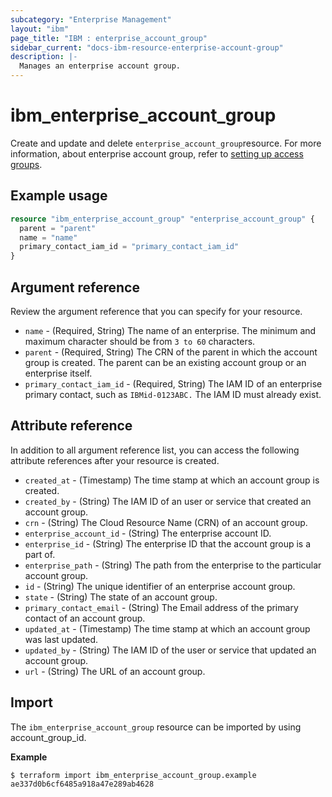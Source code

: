 ```yaml
---
subcategory: "Enterprise Management"
layout: "ibm"
page_title: "IBM : enterprise_account_group"
sidebar_current: "docs-ibm-resource-enterprise-account-group"
description: |-
  Manages an enterprise account group.
---
```


# ibm_enterprise_account_group

Create and update and delete `enterprise_account_group`resource. For more information, about enterprise account group, refer to [setting up access groups](https://cloud.ibm.com/docs/account?topic=account-groups).

## Example usage

```terraform
resource "ibm_enterprise_account_group" "enterprise_account_group" {
  parent = "parent"
  name = "name"
  primary_contact_iam_id = "primary_contact_iam_id"
}
```

## Argument reference
Review the argument reference that you can specify for your resource. 

- `name` - (Required, String) The name of an enterprise. The minimum and maximum character should be from `3 to 60` characters.
- `parent` - (Required, String) The CRN of the parent in which the account group is created. The parent can be an existing account group or an enterprise itself.
- `primary_contact_iam_id` - (Required, String) The IAM ID of an enterprise primary contact, such as `IBMid-0123ABC.` The IAM ID must already exist.

## Attribute reference
In addition to all argument reference list, you can access the following attribute references after your resource is created. 

- `created_at` - (Timestamp) The time stamp at which an account group is created.
- `created_by` - (String) The IAM ID of an user or service that created an account group.
- `crn` - (String) The Cloud Resource Name (CRN) of an account group.
- `enterprise_account_id` - (String) The enterprise account ID.
- `enterprise_id` - (String) The enterprise ID that the account group is a part of.
- `enterprise_path` - (String) The path from the enterprise to the particular account group.
- `id` - (String) The unique identifier of an enterprise account group.
- `state` - (String) The state of an account group.
- `primary_contact_email` - (String) The Email address of the primary contact of an account group.
- `updated_at` - (Timestamp) The time stamp at which an account group was last updated.
- `updated_by` - (String) The IAM ID of the user or service that updated an account group.
- `url` - (String) The URL of an account group.

## Import

The `ibm_enterprise_account_group` resource can be imported by using account_group_id.

**Example**

```
$ terraform import ibm_enterprise_account_group.example ae337d0b6cf6485a918a47e289ab4628
```
